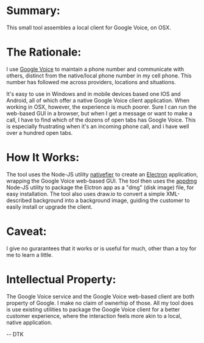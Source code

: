 # Summary: 

This small tool assembles a local client for Google Voice, on OSX. 

# The Rationale:

I use [Google Voice](https://voice.google.com/) to maintain a phone number and communicate with others, distinct from the native/local phone number in my cell phone. This number has followed me across providers, locations and situations. 

It's easy to use in Windows and in mobile devices based one IOS and Android, all of which offer a native Google Voice client application. When working in OSX, however, the experience is much poorer. Sure I can run the web-based GUI in a browser, but when I get a message or want to make a call, I have to find which of the dozens of open tabs has Google Voice. This is especially frustrating when it's an incoming phone call, and i have well over a hundred open tabs. 

# How It Works:

The tool uses the Node-JS utility [nativefier](https://www.npmjs.com/package/nativefier) to create an [Electron](https://www.electronjs.org) application, wrapping the Google Voice web-based GUI. The tool then uses the [appdmg](https://github.com/LinusU/node-appdmg) Node-JS utility to package the Elctron app as a "dmg" (disk image) file, for easy installation. The tool also uses draw.io to convert a simple XML-described background into a background image, guiding the customer to easily install or upgrade the client. 

# Caveat:

I give no gurarantees that it works or is useful for much, other than a toy for me to learn a little.

# Intellectual Property:

The Google Voice service and the Google Voice web-based client are both property of Google. I make no claim of ownerhip of those. All my tool does is use existing utilities to package the Google Voice client for a better customer experience, where the interaction feels more akin to a local, native application. 


 -- DTK